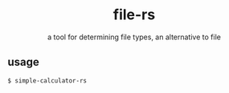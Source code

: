 <div align="center">
    <h1>file-rs</h1>
    <p>a tool for determining file types, an alternative to file</p>
</div>

## usage

```sh
$ simple-calculator-rs
```
